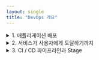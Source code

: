 ```yaml
---
layout: single
title: "DevOps 개요"
---
```


<details>
<summary>1. 애플리케이션 배포</summary>
<div markdown="1"> 

## 클라우드 서비스 탄생 배경   
 웹 브라우저 -> 서비스를 제공하는 웹 사이트 -> 로그인 -> 웹 애플리케이션 즉시 사용   
 -> 지속적 관리 필요

</div>
</details>

<details>
<summary>2. 서비스가 사용자에게 도달하기까지</summary>
<div markdown="1"> 

## 1) 전통적인 소프트웨어 전달 방식   
    폭포수 모델 : 출시 기한을 정해놓고 소프트웨어 완성   

### <span style="color:red"> > 문제점 </span>   
    소프트웨어의 출시 당시 신뢰성, 안정성 보장 불가   
    소프트웨어 사용시 산더미처럼 쌓여있는 버그   

### <span style="color:span"> > 특징 </span>   
    베타 버전 이용한 테스트   
    사용자가 업데이트 해야 함   
    버그 수정 어려움   
    모바일 애플리케이션 사용   

## 2) 클라우드 서비스의 전달 방식   
● 애자일 모델 : 고객의 요구에 민첩하게 대응 > 지속적 전달   
● SaaS(Software as a Service)   
  브라우저로 소프트웨어를 제공, 새버전 즉시 사용 가능 매일매일 업데이트 가능   

### <span style="color:red"> > 장점 </span>   
    사용자가 업데이트 하지 않아도 됨   
    하루에 여러 번 릴리즈도 가능   
    다양한 배포 방식을 적용, A/B 테스트 가능   
    빠른 배포 보장   
     > 이를 위해 전달 워크플로가 수립, 자동화가 필수   
## <span style="color:red"> ★ 서비스 전달 관점에서의 DevOps 역할 > 서비스 전달/배포 Workflow를 구성할 수 있어야 함 </span>   
</div>
</details>

<details>
<summary>3. CI / CD 파이프라인과 Stage</summary>
<div markdown="1"> 

## ★ CI / CD 파이프라인 : 지속적 배포(Continuous Deployment)   
 : Plan > <span style="color:blue"> (Code > Build > Test) </span> > Release > Deploy > Operate   
                   CI   
           Code > 개발자가 코드를 코드 저장소에 Push   
           Build >  코드 저장소 -> 코드를 가져와 유닛 테스트 후 빌드   
           Test > 빌드의 결과물이 다른 컴포넌트와 통합되는지 확인   

### <span style="color:red"> ★ 필요성 </span>   
   버그를 일찍 발견 가능   
   테스트가 완료된 코드에 대해 빠른 전달이 가능   
   지속적인 배포 가능  
      

 : Plan > Code > Build > <span style="color:blue"> (Test > Release > Deploy > Operate) </span>  
                                        CD   
                                 Release > 배포 가능한 패키지를 작성   
                                 Deploy > 프로비저닝 진행, 서비스를 사용자에게 제공   
                                 Operate > 서비스에서 생길 수 있는 현황을 파악, 문제 감지   

</div>
</details>
